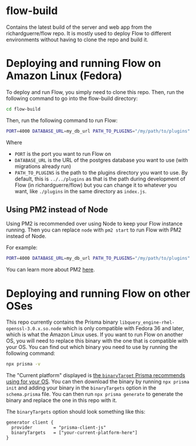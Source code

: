 # flow-build

Contains the latest build of the server and web app from the richardguerre/flow repo. It is mostly used to deploy Flow to different environments without having to clone the repo and build it.

# Deploying and running Flow on Amazon Linux (Fedora)

To deploy and run Flow, you simply need to clone this repo. Then, run the following command to go into the flow-build directory:

```bash
cd flow-build
```

Then, run the following command to run Flow:

```bash
PORT=4000 DATABASE_URL=my_db_url PATH_TO_PLUGINS="/my/path/to/plugins" node index.js
```

Where

- `PORT` is the port you want to run Flow on
- `DATABASE_URL` is the URL of the postgres database you want to use (with migrations already run)
- `PATH_TO_PLUGINS` is the path to the plugins directory you want to use. By default, this is `../../plugins` as that is the path during development of Flow (in richardguerre/flow) but you can change it to whatever you want, like `./plugins` in the same directory as `index.js`.

## Using PM2 instead of Node

Using PM2 is recommended over using Node to keep your Flow instance running. Then you can replace `node` with `pm2 start` to run Flow with PM2 instead of Node.

For example:

```bash
PORT=4000 DATABASE_URL=my_db_url PATH_TO_PLUGINS="/my/path/to/plugins" pm2 start index.js
```

You can learn more about PM2 [here](https://pm2.keymetrics.io/).

# Deploying and running Flow on other OSes

This repo currently contains the Prisma binary `libquery_engine-rhel-openssl-3.0.x.so.node` which is only compatible with Fedora 36 and later, which is what the Amazon Linux uses. If you want to run Flow on another OS, you will need to replace this binary with the one that is compatible with your OS. You can find out which binary you need to use by running the following command:

```bash
npx prisma -v
```

The "Current platform" displayed is [the `binaryTarget` Prisma recommends using for your OS](https://www.prisma.io/docs/reference/api-reference/prisma-schema-reference#binarytargets-options). You can then download the binary by running `npx prisma init` and adding your binary in the `binaryTargets` option in the `schema.prisma` file. You can then run `npx prisma generate` to generate the binary and replace the one in this repo with it.

The `binaryTargets` option should look something like this:

```prisma
generator client {
  provider        = "prisma-client-js"
  binaryTargets   = ["your-current-platform-here"]
}
```